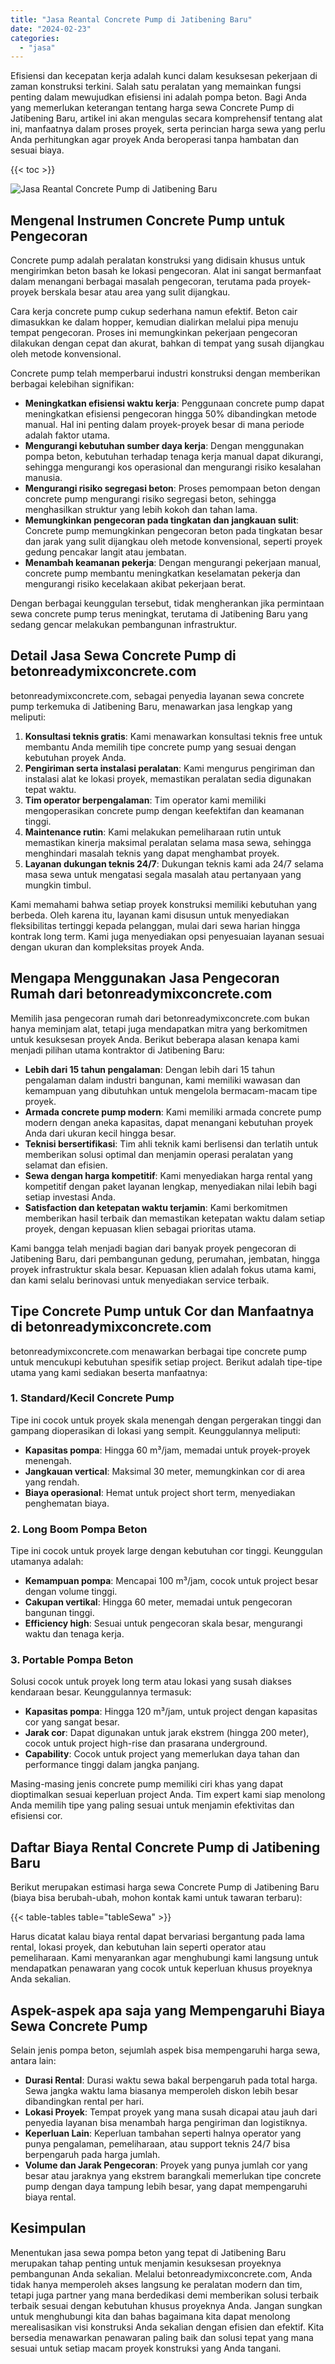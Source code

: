 ```yaml
---
title: "Jasa Reantal Concrete Pump di Jatibening Baru"
date: "2024-02-23"
categories: 
  - "jasa"
---
```


Efisiensi dan kecepatan kerja adalah kunci dalam kesuksesan pekerjaan di zaman konstruksi terkini. Salah satu peralatan yang memainkan fungsi penting dalam mewujudkan efisiensi ini adalah pompa beton. Bagi Anda yang memerlukan keterangan tentang harga sewa Concrete Pump di Jatibening Baru, artikel ini akan mengulas secara komprehensif tentang alat ini, manfaatnya dalam proses proyek, serta perincian harga sewa yang perlu Anda perhitungkan agar proyek Anda beroperasi tanpa hambatan dan sesuai biaya.

{{< toc >}}

![Jasa Reantal Concrete Pump di Jatibening Baru](https://betoncor8.github.io/pump/concrete-pump%20(26).png)

## Mengenal Instrumen Concrete Pump untuk Pengecoran

Concrete pump adalah peralatan konstruksi yang didisain khusus untuk mengirimkan beton basah ke lokasi pengecoran. Alat ini sangat bermanfaat dalam menangani berbagai masalah pengecoran, terutama pada proyek-proyek berskala besar atau area yang sulit dijangkau.

Cara kerja concrete pump cukup sederhana namun efektif. Beton cair dimasukkan ke dalam hopper, kemudian dialirkan melalui pipa menuju tempat pengecoran. Proses ini memungkinkan pekerjaan pengecoran dilakukan dengan cepat dan akurat, bahkan di tempat yang susah dijangkau oleh metode konvensional.

Concrete pump telah memperbarui industri konstruksi dengan memberikan berbagai kelebihan signifikan:

- **Meningkatkan efisiensi waktu kerja**: Penggunaan concrete pump dapat meningkatkan efisiensi pengecoran hingga 50% dibandingkan metode manual. Hal ini penting dalam proyek-proyek besar di mana periode adalah faktor utama.
- **Mengurangi kebutuhan sumber daya kerja**: Dengan menggunakan pompa beton, kebutuhan terhadap tenaga kerja manual dapat dikurangi, sehingga mengurangi kos operasional dan mengurangi risiko kesalahan manusia.
- **Mengurangi risiko segregasi beton**: Proses pemompaan beton dengan concrete pump mengurangi risiko segregasi beton, sehingga menghasilkan struktur yang lebih kokoh dan tahan lama.
- **Memungkinkan pengecoran pada tingkatan dan jangkauan sulit**: Concrete pump memungkinkan pengecoran beton pada tingkatan besar dan jarak yang sulit dijangkau oleh metode konvensional, seperti proyek gedung pencakar langit atau jembatan.
- **Menambah keamanan pekerja**: Dengan mengurangi pekerjaan manual, concrete pump membantu meningkatkan keselamatan pekerja dan mengurangi risiko kecelakaan akibat pekerjaan berat.

Dengan berbagai keunggulan tersebut, tidak mengherankan jika permintaan sewa concrete pump terus meningkat, terutama di Jatibening Baru yang sedang gencar melakukan pembangunan infrastruktur.

## Detail Jasa Sewa Concrete Pump di betonreadymixconcrete.com

betonreadymixconcrete.com, sebagai penyedia layanan sewa concrete pump terkemuka di Jatibening Baru, menawarkan jasa lengkap yang meliputi:

1. **Konsultasi teknis gratis**: Kami menawarkan konsultasi teknis free untuk membantu Anda memilih tipe concrete pump yang sesuai dengan kebutuhan proyek Anda.
2. **Pengiriman serta instalasi peralatan**: Kami mengurus pengiriman dan instalasi alat ke lokasi proyek, memastikan peralatan sedia digunakan tepat waktu.
3. **Tim operator berpengalaman**: Tim operator kami memiliki mengoperasikan concrete pump dengan keefektifan dan keamanan tinggi.
4. **Maintenance rutin**: Kami melakukan pemeliharaan rutin untuk memastikan kinerja maksimal peralatan selama masa sewa, sehingga menghindari masalah teknis yang dapat menghambat proyek.
5. **Layanan dukungan teknis 24/7**: Dukungan teknis kami ada 24/7 selama masa sewa untuk mengatasi segala masalah atau pertanyaan yang mungkin timbul.

Kami memahami bahwa setiap proyek konstruksi memiliki kebutuhan yang berbeda. Oleh karena itu, layanan kami disusun untuk menyediakan fleksibilitas tertinggi kepada pelanggan, mulai dari sewa harian hingga kontrak long term. Kami juga menyediakan opsi penyesuaian layanan sesuai dengan ukuran dan kompleksitas proyek Anda.

## Mengapa Menggunakan Jasa Pengecoran Rumah dari betonreadymixconcrete.com

Memilih jasa pengecoran rumah dari betonreadymixconcrete.com bukan hanya meminjam alat, tetapi juga mendapatkan mitra yang berkomitmen untuk kesuksesan proyek Anda. Berikut beberapa alasan kenapa kami menjadi pilihan utama kontraktor di Jatibening Baru:

- **Lebih dari 15 tahun pengalaman**: Dengan lebih dari 15 tahun pengalaman dalam industri bangunan, kami memiliki wawasan dan kemampuan yang dibutuhkan untuk mengelola bermacam-macam tipe proyek.
- **Armada concrete pump modern**: Kami memiliki armada concrete pump modern dengan aneka kapasitas, dapat menangani kebutuhan proyek Anda dari ukuran kecil hingga besar.
- **Teknisi bersertifikasi**: Tim ahli teknik kami berlisensi dan terlatih untuk memberikan solusi optimal dan menjamin operasi peralatan yang selamat dan efisien.
- **Sewa dengan harga kompetitif**: Kami menyediakan harga rental yang kompetitif dengan paket layanan lengkap, menyediakan nilai lebih bagi setiap investasi Anda.
- **Satisfaction dan ketepatan waktu terjamin**: Kami berkomitmen memberikan hasil terbaik dan memastikan ketepatan waktu dalam setiap proyek, dengan kepuasan klien sebagai prioritas utama.

Kami bangga telah menjadi bagian dari banyak proyek pengecoran di Jatibening Baru, dari pembangunan gedung, perumahan, jembatan, hingga proyek infrastruktur skala besar. Kepuasan klien adalah fokus utama kami, dan kami selalu berinovasi untuk menyediakan service terbaik.

## Tipe Concrete Pump untuk Cor dan Manfaatnya di betonreadymixconcrete.com

betonreadymixconcrete.com menawarkan berbagai tipe concrete pump untuk mencukupi kebutuhan spesifik setiap project. Berikut adalah tipe-tipe utama yang kami sediakan beserta manfaatnya:

### 1\. Standard/Kecil Concrete Pump

Tipe ini cocok untuk proyek skala menengah dengan pergerakan tinggi dan gampang dioperasikan di lokasi yang sempit. Keunggulannya meliputi:

- **Kapasitas pompa**: Hingga 60 m³/jam, memadai untuk proyek-proyek menengah.
- **Jangkauan vertical**: Maksimal 30 meter, memungkinkan cor di area yang rendah.
- **Biaya operasional**: Hemat untuk project short term, menyediakan penghematan biaya.

### 2\. Long Boom Pompa Beton

Tipe ini cocok untuk proyek large dengan kebutuhan cor tinggi. Keunggulan utamanya adalah:

- **Kemampuan pompa**: Mencapai 100 m³/jam, cocok untuk project besar dengan volume tinggi.
- **Cakupan vertikal**: Hingga 60 meter, memadai untuk pengecoran bangunan tinggi.
- **Efficiency high**: Sesuai untuk pengecoran skala besar, mengurangi waktu dan tenaga kerja.

### 3\. Portable Pompa Beton

Solusi cocok untuk proyek long term atau lokasi yang susah diakses kendaraan besar. Keunggulannya termasuk:

- **Kapasitas pompa**: Hingga 120 m³/jam, untuk project dengan kapasitas cor yang sangat besar.
- **Jarak cor**: Dapat digunakan untuk jarak ekstrem (hingga 200 meter), cocok untuk project high-rise dan prasarana underground.
- **Capability**: Cocok untuk project yang memerlukan daya tahan dan performance tinggi dalam jangka panjang.

Masing-masing jenis concrete pump memiliki ciri khas yang dapat dioptimalkan sesuai keperluan project Anda. Tim expert kami siap menolong Anda memilih tipe yang paling sesuai untuk menjamin efektivitas dan efisiensi cor.

## Daftar Biaya Rental Concrete Pump di Jatibening Baru

Berikut merupakan estimasi harga sewa Concrete Pump di Jatibening Baru (biaya bisa berubah-ubah, mohon kontak kami untuk tawaran terbaru):

{{< table-tables table="tableSewa" >}}

Harus dicatat kalau biaya rental dapat bervariasi bergantung pada lama rental, lokasi proyek, dan kebutuhan lain seperti operator atau pemeliharaan. Kami menyarankan agar menghubungi kami langsung untuk mendapatkan penawaran yang cocok untuk keperluan khusus proyeknya Anda sekalian.

## Aspek-aspek apa saja yang Mempengaruhi Biaya Sewa Concrete Pump

Selain jenis pompa beton, sejumlah aspek bisa mempengaruhi harga sewa, antara lain:

- **Durasi Rental**: Durasi waktu sewa bakal berpengaruh pada total harga. Sewa jangka waktu lama biasanya memperoleh diskon lebih besar dibandingkan rental per hari.
- **Lokasi Proyek**: Tempat proyek yang mana susah dicapai atau jauh dari penyedia layanan bisa menambah harga pengiriman dan logistiknya.
- **Keperluan Lain**: Keperluan tambahan seperti halnya operator yang punya pengalaman, pemeliharaan, atau support teknis 24/7 bisa berpengaruh pada harga jumlah.
- **Volume dan Jarak Pengecoran**: Proyek yang punya jumlah cor yang besar atau jaraknya yang ekstrem barangkali memerlukan tipe concrete pump dengan daya tampung lebih besar, yang dapat mempengaruhi biaya rental.

## Kesimpulan

Menentukan jasa sewa pompa beton yang tepat di Jatibening Baru merupakan tahap penting untuk menjamin kesuksesan proyeknya pembangunan Anda sekalian. Melalui betonreadymixconcrete.com, Anda tidak hanya memperoleh akses langsung ke peralatan modern dan tim, tetapi juga partner yang mana berdedikasi demi memberikan solusi terbaik terbaik sesuai dengan kebutuhan khusus proyeknya Anda. Jangan sungkan untuk menghubungi kita dan bahas bagaimana kita dapat menolong merealisasikan visi konstruksi Anda sekalian dengan efisien dan efektif. Kita bersedia menawarkan penawaran paling baik dan solusi tepat yang mana sesuai untuk setiap macam proyek konstruksi yang Anda tangani.
